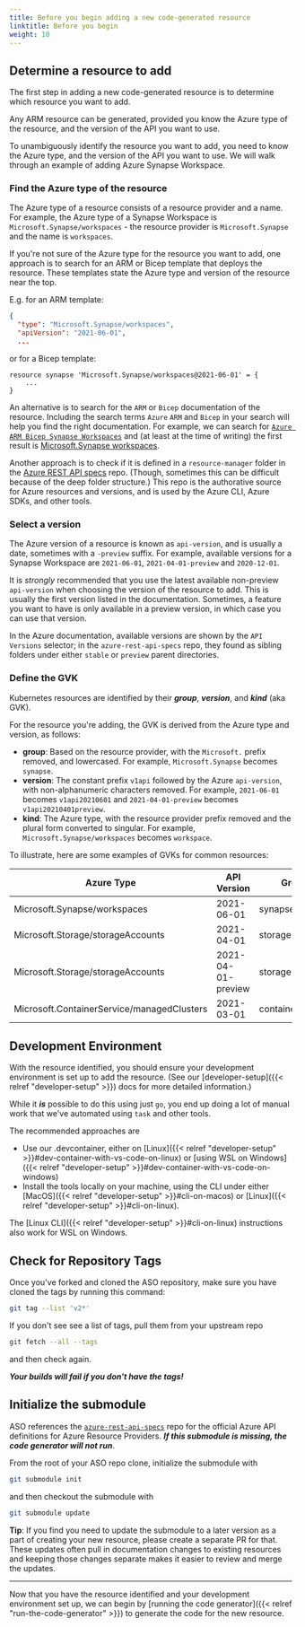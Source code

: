 ```yaml
---
title: Before you begin adding a new code-generated resource
linktitle: Before you begin
weight: 10
---
```


## Determine a resource to add

The first step in adding a new code-generated resource is to determine which resource you want to add. 

Any ARM resource can be generated, provided you know the Azure type of the resource, and the version of the API you want to use.

To unambiguously identify the resource you want to add, you need to know the Azure type, and the version of the API you want to use. We will walk through an example of adding Azure Synapse Workspace.
### Find the Azure type of the resource

The Azure type of a resource consists of a resource provider and a name. For example, the Azure type of a Synapse Workspace is `Microsoft.Synapse/workspaces` - the resource provider is `Microsoft.Synapse` and the name is `workspaces`.

If you're not sure of the Azure type for the resource you want to add, one approach is to search for an ARM or Bicep template that deploys the resource. These templates state the Azure type and version of the resource near the top.

E.g. for an ARM template:
``` json
{
  "type": "Microsoft.Synapse/workspaces",
  "apiVersion": "2021-06-01",
  ...
```

or for a Bicep template:
``` bicep
resource synapse 'Microsoft.Synapse/workspaces@2021-06-01' = {
    ...
}
```

An alternative is to search for the `ARM` or `Bicep` documentation of the resource. Including the search terms `Azure` `ARM` and `Bicep` in your search will help you find the right documentation. For example, we can search for [`Azure ARM Bicep Synapse Workspaces`](https://www.google.com/search?q=azure+arm+bicep+synapse+workspaces&oq=azure+arm+bicep+synapse+workspaces) and (at least at the time of writing) the first result is [Microsoft.Synapse workspaces](https://learn.microsoft.com/en-us/azure/templates/microsoft.synapse/workspaces?pivots=deployment-language-arm-template).

Another approach is to check if it is defined in a `resource-manager` folder in the [Azure REST API specs](https://github.com/Azure/azure-rest-api-specs/tree/main/specification) repo. (Though, sometimes this can be difficult because of the deep folder structure.) This repo is the authorative source for Azure resources and versions, and is used by the Azure CLI, Azure SDKs, and other tools.

### Select a version

The Azure version of a resource is known as `api-version`, and is usually a date, sometimes with a `-preview` suffix. For example, available versions for a Synapse Workspace are `2021-06-01`, `2021-04-01-preview` and `2020-12-01`. 

It is _strongly_ recommended that you use the latest available non-preview `api-version` when choosing the version of the resource to add. This is usually the first version listed in the documentation. Sometimes, a feature you want to have is only available in a preview version, in which case you can use that version.

In the Azure documentation, available versions are shown by the `API Versions` selector; in the `azure-rest-api-specs` repo, they found as sibling folders under either `stable` or `preview` parent directories.


### Define the GVK

Kubernetes resources are identified by their _**group**_, _**version**_, and _**kind**_ (aka GVK). 

For the resource you're adding, the GVK is derived from the Azure type and version, as follows:

* **group**: Based on the resource provider, with the `Microsoft.` prefix removed, and lowercased. For example, `Microsoft.Synapse` becomes `synapse`.
* **version**: The constant prefix `v1api` followed by the Azure `api-version`, with non-alphanumeric characters removed. For example, `2021-06-01` becomes `v1api20210601` and `2021-04-01-preview` becomes `v1api20210401preview`.
* **kind**: The Azure type, with the resource provider prefix removed and the plural form converted to singular. For example, `Microsoft.Synapse/workspaces` becomes `workspace`.


To illustrate, here are some examples of GVKs for common resources:

| Azure Type | API Version | Group | Version | Kind |
|------------|-------------|-------|---------|------|
| Microsoft.Synapse/workspaces | 2021-06-01 | synapse | v1api20210601 | workspace |
| Microsoft.Storage/storageAccounts | 2021-04-01 | storage | v1api20210401 | storageaccount |
| Microsoft.Storage/storageAccounts | 2021-04-01-preview | storage | v1api20210401preview | storageaccount |
| Microsoft.ContainerService/managedClusters | 2021-03-01 | containerservice | v1api20210301 | managedcluster |


## Development Environment

With the resource identified, you should ensure your development environment is set up to add the resource. (See our [developer-setup]({{< relref "developer-setup" >}}) docs for more detailed information.)

While it _**is**_ possible to do this using just `go`, you end up doing a lot of manual work that we've automated using `task` and other tools.

The recommended approaches are 

* Use our .devcontainer, either on [Linux]({{< relref "developer-setup" >}}#dev-container-with-vs-code-on-linux) or [using WSL on Windows]({{< relref "developer-setup" >}}#dev-container-with-vs-code-on-windows)
* Install the tools locally on your machine, using the CLI under either [MacOS]({{< relref "developer-setup" >}}#cli-on-macos) or [Linux]({{< relref "developer-setup" >}}#cli-on-linux).

The [Linux CLI]({{< relref "developer-setup" >}}#cli-on-linux) instructions also work for WSL on Windows.

## Check for Repository Tags

Once you've forked and cloned the ASO repository, make sure you have cloned the tags by running this command:

```bash
git tag --list 'v2*'
```

If you don't see see a list of tags, pull them from your upstream repo

``` bash
git fetch --all --tags
```

and then check again.

_**Your builds will fail if you don't have the tags!**_

## Initialize the submodule

ASO references the [`azure-rest-api-specs`](https://github.com/Azure/azure-rest-api-specs) repo for the official Azure API definitions for Azure Resource Providers. _**If this submodule is missing, the code generator will not run**_.

From the root of your ASO repo clone, initialize the submodule with

``` bash
git submodule init
```

and then checkout the submodule with

``` bash
git submodule update
```

**Tip**: If you find you need to update the submodule to a later version as a part of creating your new resource, please create a separate PR for that. These updates often pull in documentation changes to existing resources and keeping those changes separate makes it easier to review and merge the updates.

----

Now that you have the resource identified and your development environment set up, we can begin by [running the code generator]({{< relref "run-the-code-generator" >}}) to generate the code for the new resource.